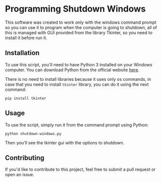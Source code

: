 # Programming Shutdown Windows

This software was created to work only with the windows command prompt so you can use it to program when the computer is going to shutdown, all of this is managed with GUI provided from the library Tkinter, so you need to install it before run it.

## Installation
To use this script, you'll need to have Python 3 installed on your Windows computer. You can download Python from the official website [here](https://www.python.org/).

There is no need to install libraries because it uses only os commands, in case that you need to install `tkinter` library, you can do it using the next command:
```
pip install tkinter
```

## Usage
To use the script, simply run it from the command prompt using Python:
```
python shutdown-windows.py
```
Then you'll see the tkinter gui with the options to shutdown.

## Contributing
If you'd like to contribute to this project, feel free to submit a pull request or open an issue.
